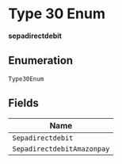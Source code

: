 
# Type 30 Enum

**sepadirectdebit**

## Enumeration

`Type30Enum`

## Fields

| Name |
|  --- |
| `Sepadirectdebit` |
| `SepadirectdebitAmazonpay` |

